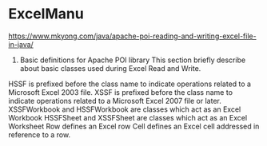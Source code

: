 # ExcelManu

https://www.mkyong.com/java/apache-poi-reading-and-writing-excel-file-in-java/

1. Basic definitions for Apache POI library
This section briefly describe about basic classes used during Excel Read and Write.

HSSF is prefixed before the class name to indicate operations related to a Microsoft Excel 2003 file.
XSSF is prefixed before the class name to indicate operations related to a Microsoft Excel 2007 file or later.
XSSFWorkbook and HSSFWorkbook are classes which act as an Excel Workbook
HSSFSheet and XSSFSheet are classes which act as an Excel Worksheet
Row defines an Excel row
Cell defines an Excel cell addressed in reference to a row.
